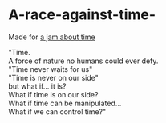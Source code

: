 # A-race-against-time-
Made for [a jam about time](https://itch.io/jam/a-jam-about-time)

"Time.  
A force of nature no humans could ever defy.  
"Time never waits for us"  
"Time is never on our side"  
but what if... it is?  
What if time is on our side?   
What if time can be manipulated...  
What if we can control time?"  
